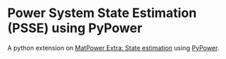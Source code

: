 # Power System State Estimation (PSSE) using PyPower

A python extension on [MatPower Extra: State estimation](https://github.com/MATPOWER/mx-se) using [PyPower](https://github.com/rwl/PYPOWER). 